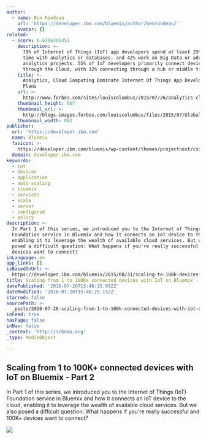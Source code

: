 ```yaml
---
author:
  - name: Ben Rondeau
    url: 'https://developer.ibm.com/bluemix/author/benrondeau/'
    avatar: {}
related:
  - score: 0.6366305351
    description: >-
      79% of Internet of Things (IoT) app developers spend at least 25% of their
      time with analytics or databases, and 42% work on Big Data or advanced
      analytics projects. 55% of IoT developers primarily connect devices
      through the Cloud, with 32% connecting through a hub or middle tier.
    title: >-
      Analytics, Cloud Computing Dominate Internet Of Things App Developers'
      Plans
    url: >-
      http://www.forbes.com/sites/louiscolumbus/2015/07/26/analytics-cloud-computing-dominate-internet-of-things-app-developers-plans/
    thumbnail_height: 667
    thumbnail_url: >-
      http://blogs-images.forbes.com/louiscolumbus/files/2015/07/Global-Distribution-of-Internet-of-Things-Development.jpg
    thumbnail_width: 882
publisher:
  url: 'https://developer.ibm.com'
  name: Bluemix
  favicon: >-
    https://developer.ibm.com/bluemix/wp-content/themes/projectnext/css/favicon.ico
  domain: developer.ibm.com
keywords:
  - iot
  - devices
  - application
  - auto-scaling
  - bluemix
  - services
  - scale
  - server
  - configured
  - policy
description: >-
  In Part 1 of this series, we introduced you to the Internet of Things (IoT)
  Foundation service in Bluemix and how it connects an IoT device to the cloud,
  enabling it to leverage the wealth of available cloud services. But we also
  posed a difficult question: What happens if you're really successful and 100K+
  devices want to connect?
inLanguage: en
app_links: []
isBasedOnUrl: >-
  https://developer.ibm.com/bluemix/2015/08/31/scaling-to-100k-devices-with-iot-on-bluemix-part2/
title: Scaling from 1 to 100K+ connected devices with IoT on Bluemix - Part 2
datePublished: '2016-07-20T15:48:15.092Z'
dateModified: '2016-07-20T15:46:25.152Z'
starred: false
sourcePath: >-
  _posts/2016-07-20-scaling-from-1-to-100k-connected-devices-with-iot-on-bluemi.md
inFeed: true
hasPage: false
inNav: false
_context: 'http://schema.org'
_type: MediaObject

---
```

<article style=""><h1>Scaling from 1 to 100K+ connected devices with IoT on Bluemix - Part 2</h1><p>In Part 1 of this series, we introduced you to the Internet of Things (IoT) Foundation service in Bluemix and how it connects an IoT device to the cloud, enabling it to leverage the wealth of available cloud services. But we also posed a difficult question: What happens if you're really successful and 100K+ devices want to connect?</p><img src="https://developer.ibm.com/bluemix/wp-content/uploads/sites/20/2015/08/Rondeau_autoscaling_add_rule1.jpeg" /></article>